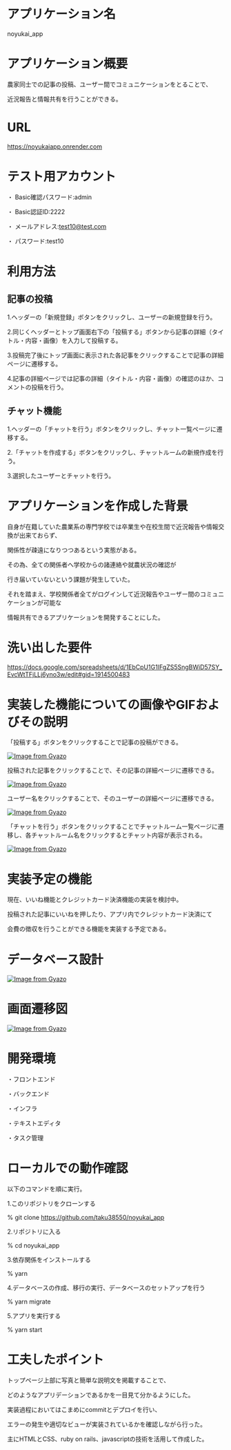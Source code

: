# アプリケーション名
noyukai_app

# アプリケーション概要
農家同士での記事の投稿、ユーザー間でコミュニケーションをとることで、

近況報告と情報共有を行うことができる。

# URL
https://noyukaiapp.onrender.com

# テスト用アカウント
・ Basic確認パスワード:admin

・ Basic認証ID:2222

・ メールアドレス:test10@test.com

・ パスワード:test10

# 利用方法

## 記事の投稿
1.ヘッダーの「新規登録」ボタンをクリックし、ユーザーの新規登録を行う。

2.同じくヘッダーとトップ画面右下の「投稿する」ボタンから記事の詳細（タイトル・内容・画像）を入力して投稿する。

3.投稿完了後にトップ画面に表示された各記事をクリックすることで記事の詳細ページに遷移する。

4.記事の詳細ページでは記事の詳細（タイトル・内容・画像）の確認のほか、コメントの投稿を行う。


## チャット機能
1.ヘッダーの「チャットを行う」ボタンをクリックし、チャット一覧ページに遷移する。

2.「チャットを作成する」ボタンをクリックし、チャットルームの新規作成を行う。

3.選択したユーザーとチャットを行う。

# アプリケーションを作成した背景
自身が在籍していた農業系の専門学校では卒業生や在校生間で近況報告や情報交換が出来ておらず、

関係性が疎遠になりつつあるという実態がある。

その為、全ての関係者へ学校からの諸連絡や就農状況の確認が

行き届いていないという課題が発生していた。

それを踏まえ、学校関係者全てがログインして近況報告やユーザー間のコミュニケーションが可能な

情報共有できるアプリケーションを開発することにした。

# 洗い出した要件
https://docs.google.com/spreadsheets/d/1EbCpU1G1IFgZS5SngBWiD57SY_EvcWtTFjLLj6yno3w/edit#gid=1914500483

# 実装した機能についての画像やGIFおよびその説明

「投稿する」ボタンをクリックすることで記事の投稿ができる。

[![Image from Gyazo](https://i.gyazo.com/9dff1f0b8a9f02cab6b058c6254e5ae4.gif)](https://gyazo.com/9dff1f0b8a9f02cab6b058c6254e5ae4)


投稿された記事をクリックすることで、その記事の詳細ページに遷移できる。

[![Image from Gyazo](https://i.gyazo.com/e43b1d25b7431c957ce38716d09991f3.gif)](https://gyazo.com/e43b1d25b7431c957ce38716d09991f3)

ユーザー名をクリックすることで、そのユーザーの詳細ページに遷移できる。

[![Image from Gyazo](https://i.gyazo.com/d8acace0c55b9f702e1d19c5fbd3ddb3.gif)](https://gyazo.com/d8acace0c55b9f702e1d19c5fbd3ddb3)


「チャットを行う」ボタンをクリックすることでチャットルーム一覧ページに遷移し、各チャットルーム名をクリックするとチャット内容が表示される。

[![Image from Gyazo](https://i.gyazo.com/076a27719c8107e452b7a8b6835aebab.gif)](https://gyazo.com/076a27719c8107e452b7a8b6835aebab)


# 実装予定の機能
現在、いいね機能とクレジットカード決済機能の実装を検討中。

投稿された記事にいいねを押したり、アプリ内でクレジットカード決済にて

会費の徴収を行うことができる機能を実装する予定である。

# データベース設計

[![Image from Gyazo](https://i.gyazo.com/ef1f9e7ac3e000938b60c2321649bb82.png)](https://gyazo.com/ef1f9e7ac3e000938b60c2321649bb82)

# 画面遷移図

[![Image from Gyazo](https://i.gyazo.com/f9bddfd799e374a52b2c1956f89fea38.png)](https://gyazo.com/f9bddfd799e374a52b2c1956f89fea38)

# 開発環境
・フロントエンド

・バックエンド

・インフラ

・テキストエディタ

・タスク管理

# ローカルでの動作確認
以下のコマンドを順に実行。

1.このリポジトリをクローンする

% git clone https://github.com/taku38550/noyukai_app

2.リポジトリに入る

% cd noyukai_app

3.依存関係をインストールする

% yarn

4.データベースの作成、移行の実行、データベースのセットアップを行う

% yarn migrate

5.アプリを実行する

% yarn start

# 工夫したポイント

トップページ上部に写真と簡単な説明文を掲載することで、

どのようなアプリデーションであるかを一目見て分かるようにした。

実装過程においてはこまめにcommitとデプロイを行い、

エラーの発生や適切なビューが実装されているかを確認しながら行った。

主にHTMLとCSS、ruby on rails、javascriptの技術を活用して作成した。






